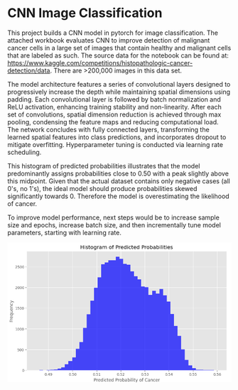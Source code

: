 # CNN Image Classification

This project builds a CNN model in pytorch for image classification. The attached workbook evaluates CNN to improve detection of malignant cancer cells in a large set of images that contain healthy and malignant cells that are labeled as such.
The source data for the notebook can be found at: https://www.kaggle.com/competitions/histopathologic-cancer-detection/data. There are >200,000 images in this data set.

The model architecture features a series of convolutional layers designed to progressively increase the depth while maintaining spatial dimensions using padding. Each convolutional layer is followed by batch normalization and ReLU activation, enhancing training stability and non-linearity. After each set of convolutions, spatial dimension reduction is achieved through max pooling, condensing the feature maps and reducing computational load. The network concludes with fully connected layers, transforming the learned spatial features into class predictions, and incorporates dropout to mitigate overfitting. Hyperparameter tuning is conducted via learning rate scheduling.

This histogram of predicted probabilities illustrates that the model predominantly assigns probabilities close to 0.50 with a peak slightly above this midpoint. Given that the actual dataset contains only negative cases (all 0's, no 1's), the ideal model should produce probabilities skewed significantly towards 0. Therefore the model is overestimating the likelihood of cancer.

To improve model performance, next steps would be to increase sample size and epochs, increase batch size, and then incrementally tune model parameters, starting with learning rate.

![CNN Classification](cnn.png)
